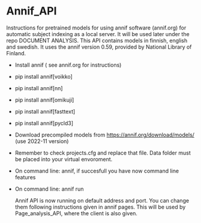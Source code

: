 # Annif_API
Instructions for pretrained models for using annif software (annif.org) for automatic subject indexing as a local server. It will be used later under the repo DOCUMENT ANALYSIS.
This API contains models in finnish, english and swedish. It uses the annif version 0.59, provided by National Library of Finland. 
* Install annif ( see annif.org for instructions)
* pip install annif[voikko]
* pip install annif[nn]
* pip install annif[omikuji]
* pip install annif[fasttext]
* pip install annif[pycld3]

* Download precompiled models from https://annif.org/download/models/ (use 2022-11 version)
* Remember to check projects.cfg and replace that file. Data folder must be placed into your virtual envoroment.
* On command line: annif, if succesfull you have now command line features 
* On command line: annif run

  Annif API is now running on default address and port. You can change them following instructions given in annif pages.
  This will be used by Page_analysis_API, where the client is also given.
